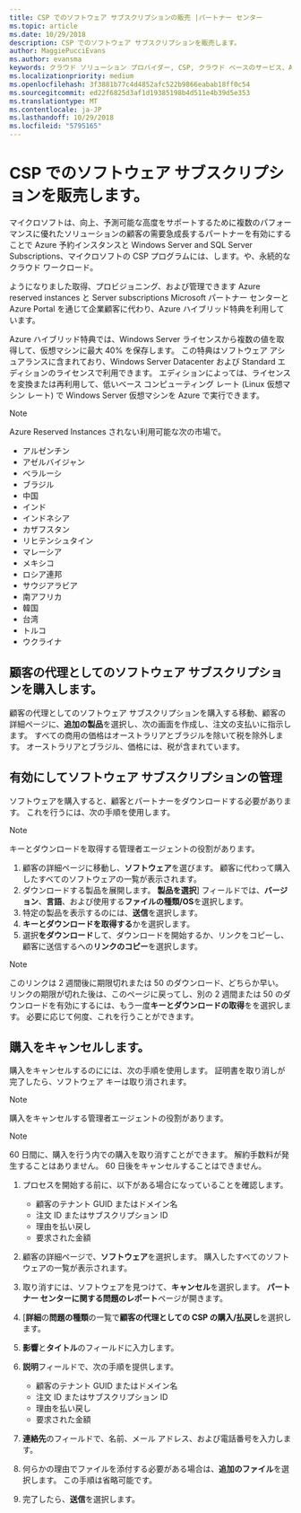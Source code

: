 ```yaml
---
title: CSP でのソフトウェア サブスクリプションの販売 |パートナー センター
ms.topic: article
ms.date: 10/29/2018
description: CSP でのソフトウェア サブスクリプションを販売します。
author: MaggiePucciEvans
ms.author: evansma
keywords: クラウド ソリューション プロバイダー, CSP, クラウド ベースのサービス、Azure、Azure RI、Windows Server、SQL Server のソフトウェア サブスクリプション
ms.localizationpriority: medium
ms.openlocfilehash: 3f3881b77c4d4852afc522b9866eabab18ff0c54
ms.sourcegitcommit: ed22f6825d3af1d19385198b4d511e4b39d5e353
ms.translationtype: MT
ms.contentlocale: ja-JP
ms.lasthandoff: 10/29/2018
ms.locfileid: "5795165"
---
```

# <a name="sell-software-subscriptions-through-csp"></a>CSP でのソフトウェア サブスクリプションを販売します。

マイクロソフトは、向上、予測可能な高度をサポートするために複数のパフォーマンスに優れたソリューションの顧客の需要急成長するパートナーを有効にすることで Azure 予約インスタンスと Windows Server and SQL Server Subscriptions、マイクロソフトの CSP プログラムには、します。や、永続的なクラウド ワークロード。 

ようになりました取得、プロビジョニング、および管理できます Azure reserved instances と Server subscriptions Microsoft パートナー センターと Azure Portal を通じて企業顧客に代わり、Azure ハイブリッド特典を利用しています。 

Azure ハイブリッド特典では、Windows Server ライセンスから複数の値を取得して、仮想マシンに最大 40% を保存します。 この特典はソフトウェア アシュアランスに含まれており、Windows Server Datacenter および Standard エディションのライセンスで利用できます。 エディションによっては、ライセンスを変換または再利用して、低いベース コンピューティング レート (Linux 仮想マシン レート) で Windows Server 仮想マシンを Azure で実行できます。

> [!NOTE]  
> Azure Reserved Instances されない利用可能な次の市場で。  
> * アルゼンチン
> * アゼルバイジャン
> * ベラルーシ
> * ブラジル
> * 中国
> * インド
> * インドネシア
> * カザフスタン
> * リヒテンシュタイン
> * マレーシア
> * メキシコ
> * ロシア連邦
> * サウジアラビア
> * 南アフリカ
> * 韓国
> * 台湾
> * トルコ
> * ウクライナ

## <a name="buy-software-subscriptions-on-behalf-of-customers"></a>顧客の代理としてのソフトウェア サブスクリプションを購入します。

顧客の代理としてのソフトウェア サブスクリプションを購入する移動、顧客の詳細ページに、**追加の製品**を選択し、次の画面を作成し、注文の支払いに指示します。 すべての商用の価格はオーストラリアとブラジルを除いて税を除外します。 オーストラリアとブラジル、価格には、税が含まれています。


## <a name="activate-and-manage-software-subscriptions"></a>有効にしてソフトウェア サブスクリプションの管理

ソフトウェアを購入すると、顧客とパートナーをダウンロードする必要があります。 これを行うには、次の手順を使用します。 

>[!NOTE]
>キーとダウンロードを取得する管理者エージェントの役割があります。 

1. 顧客の詳細ページに移動し、**ソフトウェア**を選びます。 顧客に代わって購入したすべてのソフトウェアの一覧が表示されます。 
2.  ダウンロードする製品を展開します。 **製品を選択**] フィールドでは、**バージョン**、**言語**、および使用する**ファイルの種類/OS**を選択します。 
3.  特定の製品を表示するのには、**送信**を選択します。 
4.  **キーとダウンロードを取得する**かを選択します。 
5.  選択**をダウンロード**して、ダウンロードを開始するか、リンクをコピーし、顧客に送信するへの**リンクのコピー**を選択します。 

>[!NOTE]
>このリンクは 2 週間後に期限切れまたは 50 のダウンロード、どちらか早い。 リンクの期限が切れた後は、このページに戻ってし、別の 2 週間または 50 のダウンロードを有効にするには、もう一度**キーとダウンロードの取得**をを選択します。 必要に応じて何度、これを行うことができます。 


## <a name="cancel-a-purchase"></a>購入をキャンセルします。
購入をキャンセルするのにには、次の手順を使用します。 証明書を取り消しが完了したら、ソフトウェア キーは取り消されます。 

>[!NOTE]
>購入をキャンセルする管理者エージェントの役割があります。 

>[!NOTE]
>60 日間に、購入を行う内での購入を取り消すことができます。 解約手数料が発生することはありません。 60 日後をキャンセルすることはできません。 

1.  プロセスを開始する前に、以下がある場合になっていることを確認します。 
    -   顧客のテナント GUID またはドメイン名
    -   注文 ID またはサブスクリプション ID
    -   理由を払い戻し
    -   要求された金額

2.  顧客の詳細ページで、**ソフトウェア**を選択します。 購入したすべてのソフトウェアの一覧が表示されます。 

3.  取り消すには、ソフトウェアを見つけて、**キャンセル**を選択します。 **パートナー センターに関する問題のレポート**ページが開きます。 

4.  [**詳細**の**問題の種類**の一覧で**顧客の代理としての CSP の購入/払戻し**を選択します。

5.  **影響**と**タイトル**のフィールドに入力します。 

6.  **説明**フィールドで、次の手順を提供します。 
    -   顧客のテナント GUID またはドメイン名
    -   注文 ID またはサブスクリプション ID
    -   理由を払い戻し
    -   要求された金額

7.  **連絡先**のフィールドで、名前、メール アドレス、および電話番号を入力します。 

8.  何らかの理由でファイルを添付する必要がある場合は、**追加のファイル**を選択します。 この手順は省略可能です。 

9.  完了したら、**送信**を選択します。
